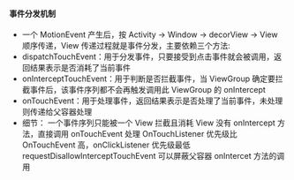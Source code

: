 #### 事件分发机制

- 一个 MotionEvent 产生后，按 Activity -> Window -> decorView -> View 顺序传递，View 传递过程就是事件分发，主要依赖三个方法:
- dispatchTouchEvent：用于分发事件，只要接受到点击事件就会被调用，返回结果表示是否消耗了当前事件
- onInterceptTouchEvent：用于判断是否拦截事件，当 ViewGroup 确定要拦截事件后，该事件序列都不会再触发调用此 ViewGroup 的 onIntercept
- onTouchEvent：用于处理事件，返回结果表示是否处理了当前事件，未处理则传递给父容器处理
- 细节： 一个事件序列只能被一个 View 拦截且消耗 View 没有 onIntercept 方法，直接调用 onTouchEvent 处理 OnTouchListener 优先级比 OnTouchEvent 高，onClickListener 优先级最低 requestDisallowInterceptTouchEvent 可以屏蔽父容器 onIntercet 方法的调用